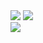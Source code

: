 <div>
  <!--   <img align="center" src="https://github-readme-stats.vercel.app/api?username=tom54699&include_all_commits=true&count_private=true&show_icons=true&title_color=7A7ADB&icon_color=2234AE&text_color=D3D3D3&bg_color=000"> -->
  <img src="https://github-readme-stats.vercel.app/api/top-langs/?username=tom54699&langs_count=8&theme=dark&count_private=true&layout=compact">
  <img src="https://streak-stats.demolab.com?user=tom54699&theme=highcontrast&border_radius=4&&card_width=400&locale=zh_Hant&date_format=%5BY.%5Dn.j">
</div>
<img src="https://github-profile-trophy.vercel.app/?username=tom54699&theme=onedark">
